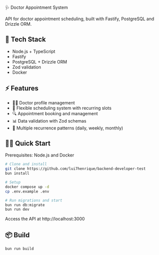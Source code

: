 🩺 Doctor Appointment System

API for doctor appointment scheduling, built with Fastify, PostgreSQL and Drizzle ORM.

## 🚀 Tech Stack

- Node.js + TypeScript
- Fastify
- PostgreSQL + Drizzle ORM
- Zod validation
- Docker

## ⚡ Features

- 👨‍⚕️ Doctor profile management
- 📅 Flexible scheduling system with recurring slots
- 🔍 Appointment booking and management
- 📊 Data validation with Zod schemas
- 🔄 Multiple recurrence patterns (daily, weekly, monthly)

## 🏃‍♂️ Quick Start

Prerequisites: Node.js and Docker

```bash
# Clone and install
git clone https://github.com/lui7henrique/backend-developer-test
bun install

# Setup
docker compose up -d
cp .env.example .env

# Run migrations and start
bun run db:migrate
bun run dev
```

Access the API at http://localhost:3000

## 📦 Build

```bash
bun run build
```
